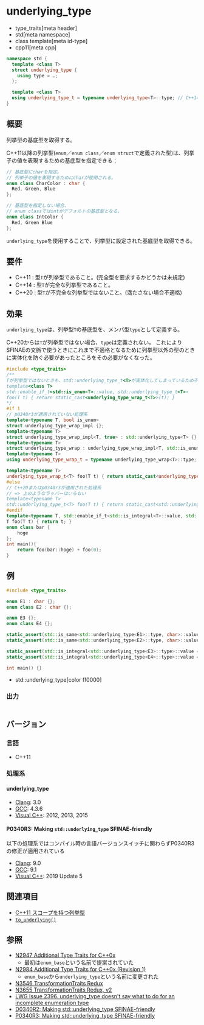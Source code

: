 # underlying_type
* type_traits[meta header]
* std[meta namespace]
* class template[meta id-type]
* cpp11[meta cpp]

```cpp
namespace std {
  template <class T>
  struct underlying_type {
    using type = …;
  };

  template <class T>
  using underlying_type_t = typename underlying_type<T>::type; // C++14
}
```

## 概要
列挙型の基底型を取得する。

C++11以降の列挙型(`enum`／`enum class`／`enum struct`で定義された型)は、列挙子の値を表現するための基底型を指定できる：

```cpp
// 基底型にcharを指定。
// 列挙子の値を表現するためにcharが使用される。
enum class CharColor : char {
  Red, Green, Blue
};

// 基底型を指定しない場合、
// enum classではintがデフォルトの基底型となる。
enum class IntColor {
  Red, Green Blue
};
```

`underlying_type`を使用することで、列挙型に設定された基底型を取得できる。


## 要件
- C++11 : 型`T`が列挙型であること。(完全型を要求するかどうかは未規定)
- C++14 : 型`T`が完全な列挙型であること。
- C++20 : 型`T`が不完全な列挙型ではないこと。(満たさない場合不適格)

## 効果
`underlying_type`は、列挙型`T`の基底型を、メンバ型`type`として定義する。

C++20からは`T`が列挙型ではない場合、`type`は定義されない。
これによりSFINAEの文脈で使うときにこれまで不適格となるために列挙型以外の型のときに実体化を防ぐ必要があったところをその必要がなくなった。

```cpp example
#include <type_traits>
/**
Tが列挙型ではないときも、std::underlying_type_t<T>が実体化してしまっているため不適格
template<class T>
std::enable_if_t<std::is_enum<T>::value, std::underlying_type_t<T>>
foo(T t) { return static_cast<underlying_type_wrap_t<T>>(t); }
*/
#if 1
// p0340r3が適用されていない処理系
template<typename T, bool is_enum>
struct underlying_type_wrap_impl {};
template<typename T>
struct underlying_type_wrap_impl<T, true> : std::underlying_type<T> {};//列挙型に対する特殊化なのでOK
template<typename T>
struct underlying_type_wrap : underlying_type_wrap_impl<T, std::is_enum<T>::value> {};
template<typename T>
using underlying_type_wrap_t = typename underlying_type_wrap<T>::type;

template<typename T>
underlying_type_wrap_t<T> foo(T t) { return static_cast<underlying_type_wrap_t<T>>(t); }
#else
// C++20またはp0340r3が適用された処理系
// => 上のようなラッパーはいらない
template<typename T>
std::underlying_type_t<T> foo(T t) { return static_cast<std::underlying_type_t<T>>(t); }
#endif
template<typename T, std::enable_if_t<std::is_integral<T>::value, std::nullptr_t> = nullptr>
T foo(T t) { return t; }
enum class bar {
    hoge
};
int main(){
    return foo(bar::hoge) + foo(0);
}
```

## 例
```cpp example
#include <type_traits>

enum E1 : char {};
enum class E2 : char {};

enum E3 {};
enum class E4 {};

static_assert(std::is_same<std::underlying_type<E1>::type, char>::value, "E1 based type is char");
static_assert(std::is_same<std::underlying_type<E2>::type, char>::value, "E2 based type is char");

static_assert(std::is_integral<std::underlying_type<E3>::type>::value == true, "E3 based type is integral type");
static_assert(std::is_integral<std::underlying_type<E4>::type>::value == true, "E4 based type is integral type");

int main() {}
```
* std::underlying_type[color ff0000]

### 出力
```
```

## バージョン
### 言語
- C++11

### 処理系
#### underlying_type
- [Clang](/implementation.md#clang): 3.0
- [GCC](/implementation.md#gcc): 4.3.6
- [Visual C++](/implementation.md#visual_cpp): 2012, 2013, 2015

#### P0340R3: Making `std::underlying_type` SFINAE-friendly

以下の処理系ではコンパイル時の言語バージョンスイッチに関わらずP0340R3の修正が適用されている

- [Clang](/implementation.md#clang): 9.0
- [GCC](/implementation.md#gcc): 9.1
- [Visual C++](/implementation.md#visual_cpp): 2019 Update 5

## 関連項目
- [C++11 スコープを持つ列挙型](/lang/cpp11/scoped_enum.md)
- [`to_underlying()`](/reference/utility/to_underlying.md)


## 参照
- [N2947 Additional Type Traits for C++0x](http://www.open-std.org/jtc1/sc22/wg21/docs/papers/2009/n2947.html)
    - 最初は`enum_base`という名前で提案されていた
- [N2984 Additional Type Traits for C++0x (Revision 1)](http://www.open-std.org/jtc1/sc22/wg21/docs/papers/2009/n2984.htm)
    - `enum_base`から`underlying_type`という名前に変更された
- [N3546 TransformationTraits Redux](http://www.open-std.org/jtc1/sc22/wg21/docs/papers/2013/n3546.pdf)
- [N3655 TransformationTraits Redux, v2](http://www.open-std.org/jtc1/sc22/wg21/docs/papers/2013/n3655.pdf)
- [LWG Issue 2396. underlying_type doesn't say what to do for an incomplete enumeration type](http://www.open-std.org/jtc1/sc22/wg21/docs/lwg-defects.html#2396)
- [D0340R2: Making std::underlying_type SFINAE-friendly](http://www.open-std.org/jtc1/sc22/wg21/docs/papers/2018/p0340r2.html)
- [P0340R3: Making std::underlying_type SFINAE-friendly](http://www.open-std.org/jtc1/sc22/wg21/docs/papers/2019/p0340r3.html)
